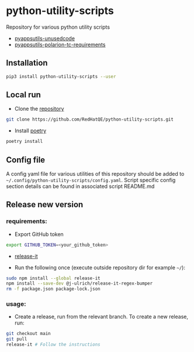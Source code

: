 # python-utility-scripts
Repository for various python utility scripts
* [pyappsutils-unusedcode](https://github.com/RedHatQE/python-utility-scripts/blob/main/apps/unused_code/README.md)
* [pyappsutils-polarion-tc-requirements](https://github.com/RedHatQE/python-utility-scripts/blob/main/apps/polarion/README.md)

## Installation

```bash
pip3 install python-utility-scripts --user
```

## Local run
* Clone the [repository](https://github.com/RedHatQE/python-utility-scripts.git)

```bash
git clone https://github.com/RedHatQE/python-utility-scripts.git
```

* Install [poetry](https://github.com/python-poetry/poetry)

```bash
poetry install
```

## Config file
A config yaml file for various utilities of this repository should be added to
`~/.config/python-utility-scripts/config.yaml`. Script specific config section details can be found in associated script README.md


## Release new version
### requirements:
* Export GitHub token

```bash
export GITHUB_TOKEN=<your_github_token>
```

* [release-it](https://github.com/release-it/release-it)

* Run the following once (execute outside repository dir for example `~/`):

```bash
sudo npm install --global release-it
npm install --save-dev @j-ulrich/release-it-regex-bumper
rm -f package.json package-lock.json
```

### usage:
* Create a release, run from the relevant branch.
To create a new release, run:

```bash
git checkout main
git pull
release-it # Follow the instructions
```

